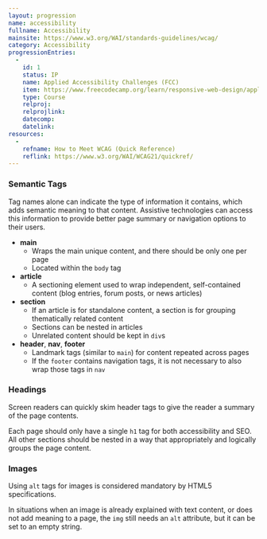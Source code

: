 ```yaml
--- 
layout: progression
name: accessibility
fullname: Accessibility
mainsite: https://www.w3.org/WAI/standards-guidelines/wcag/
category: Accessibility
progressionEntries:
  - 
    id: 1
    status: IP
    name: Applied Accessibility Challenges (FCC)
    item: https://www.freecodecamp.org/learn/responsive-web-design/applied-accessibility/
    type: Course
    relproj:
    relprojlink:
    datecomp:
    datelink:
resources:
  - 
    refname: How to Meet WCAG (Quick Reference)
    reflink: https://www.w3.org/WAI/WCAG21/quickref/
---
```


### Semantic Tags

Tag names alone can indicate the type of information it contains, which adds semantic meaning to that content. Assistive technologies can access this information to provide better page summary or navigation options to their users.

- **main**
  - Wraps the main unique content, and there should be only one per page
  - Located within the `body` tag
- **article**
  - A sectioning element used to wrap independent, self-contained content (blog entries, forum posts, or news articles)
- **section**
  - If an article is for standalone content, a section is for grouping thematically related content
  - Sections can be nested in articles
  - Unrelated content should be kept in `div`s
- **header**, **nav**, **footer**
  - Landmark tags (similar to `main`) for content repeated across pages
  - If the `footer` contains navigation tags, it is not necessary to also wrap those tags in `nav`

### Headings

Screen readers can quickly skim header tags to give the reader a summary of the page contents.

Each page should only have a single `h1` tag for both accessibility and SEO. All other sections should be nested in a way that appropriately and logically groups the page content.

### Images

Using `alt` tags for images is considered mandatory by HTML5 specifications.

In situations when an image is already explained with text content, or does not add meaning to a page, the `img` still needs an `alt` attribute, but it can be set to an empty string.